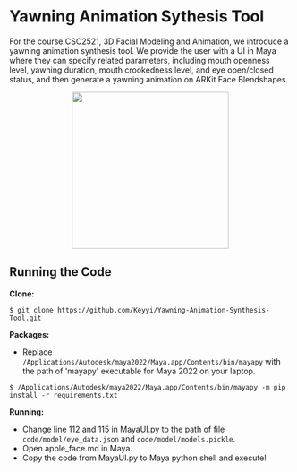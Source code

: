 # Yawning Animation Sythesis Tool 

For the course CSC2521, 3D Facial Modeling and Animation, we introduce a yawning animation synthesis tool. 
We provide the user with a UI in Maya where they can specify related parameters, including mouth openness level, yawning duration,
mouth crookedness level, and eye open/closed status, and then generate a yawning animation on ARKit Face Blendshapes.
<p align="center">
<img src="https://github.com/Keyyi/Yawning-Animation-Synthesis-Tool/assets/55814020/cbf9a0c5-fe1d-47e4-ba57-d92ca8152e93" width="280" position='middle' />
<p/>

## Running the Code

**Clone:**
```
$ git clone https://github.com/Keyyi/Yawning-Animation-Synthesis-Tool.git
```

**Packages:**

* Replace ```/Applications/Autodesk/maya2022/Maya.app/Contents/bin/mayapy``` with the path of 'mayapy' executable for Maya 2022 on your laptop. 
```
$ /Applications/Autodesk/maya2022/Maya.app/Contents/bin/mayapy -m pip install -r requirements.txt
```

**Running:**

* Change line 112 and 115 in MayaUI.py to the path of file ```code/model/eye_data.json``` and ```code/model/models.pickle```.
* Open apple_face.md in Maya.
* Copy the code from MayaUI.py to Maya python shell and execute!

